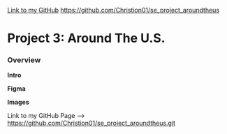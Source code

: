 [Link to my GitHub](https://github.com/Christion01/se_project_aroundtheus.git)
https://github.com/Christion01/se_project_aroundtheus

# Project 3: Around The U.S.

### Overview

**Intro**

**Figma**

**Images**

Link to my GitHub Page --> https://github.com/Christion01/se_project_aroundtheus.git
